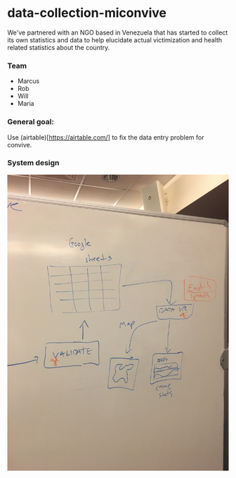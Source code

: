 # data-collection-miconvive
We've partnered with an NGO based in Venezuela that has started to collect its own statistics and data to help elucidate actual victimization and health related statistics about the country. 

### Team    
- Marcus
- Rob   
- Will   
- Maria    

### General goal:    
Use (airtable)[https://airtable.com/] to fix the data entry problem for convive.    

### System design    
![Alt text](/IMG_3744.JPG?raw=true "Optional Title")
